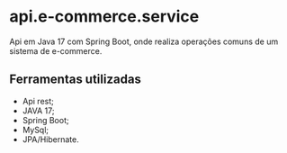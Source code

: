 # api.e-commerce.service
Api em Java 17 com Spring Boot, onde realiza operações comuns de um sistema de e-commerce.
## Ferramentas utilizadas
- Api rest;
- JAVA 17;
- Spring Boot;
- MySql;
- JPA/Hibernate.
